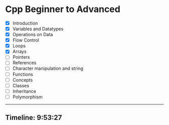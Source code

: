 # Cpp Beginner to Advanced

- [x] Introduction
- [x] Variables and Datatypes
- [x] Operations on Data
- [x] Flow Control
- [x] Loops
- [x] Arrays
- [ ] Pointers
- [ ] References
- [ ] Character manipulation and string
- [ ] Functions
- [ ] Concepts
- [ ] Classes
- [ ] Inheritance
- [ ] Polymorphism

---

## Timeline: 9:53:27
